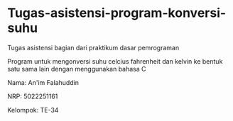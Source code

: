 # Tugas-asistensi-program-konversi-suhu

Tugas asistensi bagian dari praktikum dasar pemrograman

Program untuk mengonversi suhu celcius fahrenheit dan kelvin ke bentuk satu sama lain dengan menggunakan bahasa C

Nama: An'im Falahuddin

NRP: 5022251161

Kelompok: TE-34

